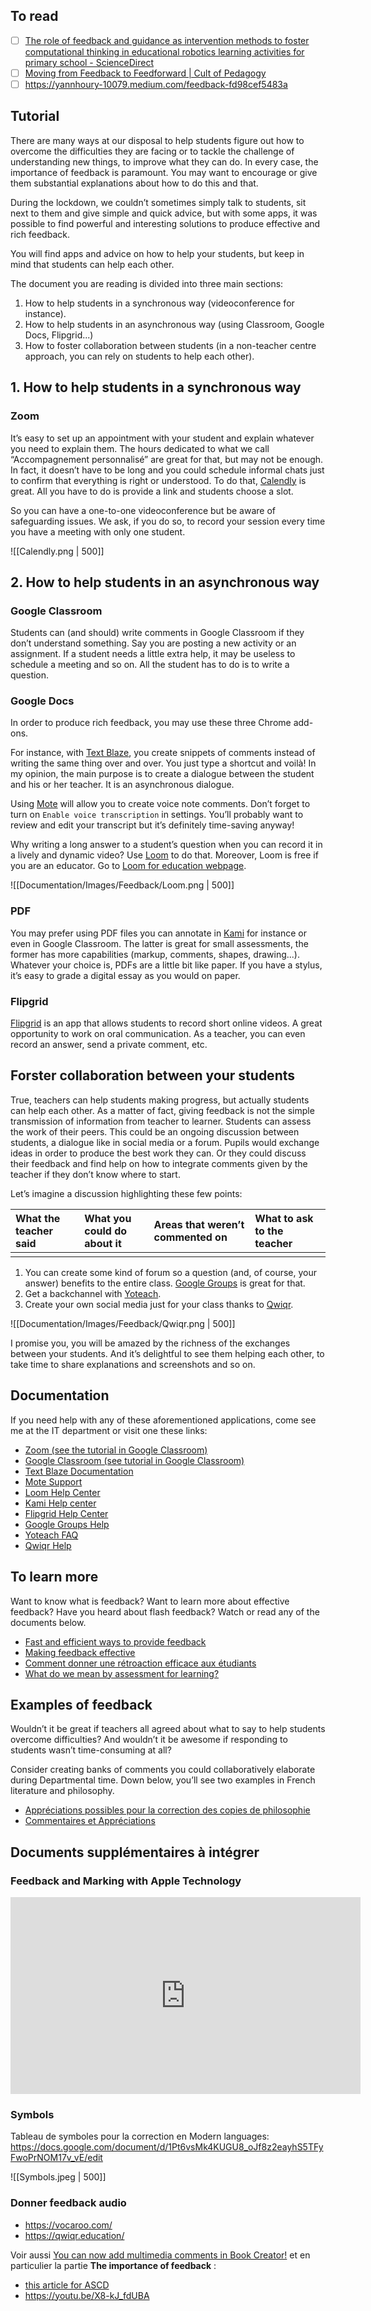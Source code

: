 ## To read
- [ ] [The role of feedback and guidance as intervention methods to foster computational thinking in educational robotics learning activities for primary school - ScienceDirect](https://www.sciencedirect.com/science/article/pii/S0360131522000021)
- [ ] [Moving from Feedback to Feedforward | Cult of Pedagogy](https://www.cultofpedagogy.com/feedforward/)
- [ ] https://yannhoury-10079.medium.com/feedback-fd98cef5483a

## Tutorial
There are many ways at our disposal to help students figure out how to overcome the difficulties they are facing or to tackle the challenge of understanding new things, to improve what they can do. In every case, the importance of feedback is paramount. You may want to encourage or give them substantial explanations about how to do this and that.

During the lockdown, we couldn’t sometimes simply talk to students, sit next to them and give simple and quick advice, but with some apps, it was possible to find powerful and interesting solutions to produce effective and rich feedback.

You will find apps and advice on how to help your students, but keep in mind that students can help each other.

The document you are reading is divided into three main sections:

1. How to help students in a synchronous way (videoconference for instance).
2. How to help students in an asynchronous way (using Classroom, Google Docs, Flipgrid...)
3. How to foster collaboration between students (in a non-teacher centre approach, you can rely on students to help each other).

## 1. How to help students in a synchronous way
### Zoom
It’s easy to set up an appointment with your student and explain whatever you need to explain them. The hours dedicated to what we call “Accompagnement personnalisé” are great for that, but may not be enough. In fact, it doesn’t have to be long and you could schedule informal chats just to confirm that everything is right or understood. To do that, [Calendly](https://calendly.com/) is great. All you have to do is provide a link and students choose a slot.

So you can have a one-to-one videoconference but be aware of safeguarding issues. We ask, if you do so, to record your session every time you have a meeting with only one student.

![[Calendly.png | 500]]

## 2. How to help students in an asynchronous way
### Google Classroom
Students can (and should) write comments in Google Classroom if they don’t understand something. Say you are posting a new activity or an assignment. If a student needs a little extra help, it may be useless to schedule a meeting and so on. All the student has to do is to write a question.

### Google Docs
In order to produce rich feedback, you may use these three Chrome add-ons.

For instance, with [Text Blaze](https://t.co/3TQGp6eQQE?amp=1), you create snippets of comments instead of writing the same thing over and over. You just type a shortcut and voilà! In my opinion, the main purpose is to create a dialogue between the student and his or her teacher. It is an asynchronous dialogue.

Using [Mote](https://www.justmote.me/) will allow you to create voice note comments. Don’t forget to turn on `Enable voice transcription` in settings. You’ll probably want to review and edit your transcript but it’s definitely time-saving anyway!

Why writing a long answer to a student’s question when you can record it in a lively and dynamic video? Use [Loom](https://chrome.google.com/webstore/detail/loom-for-chrome/liecbddmkiiihnedobmlmillhodjkdmb) to do that. Moreover, Loom is free if you are an educator. Go to [Loom for education webpage](https://www.loom.com/education).

![[Documentation/Images/Feedback/Loom.png | 500]]

### PDF
You may prefer using PDF files you can annotate in [Kami](https://www.kamiapp.com/) for instance or even in Google Classroom. The latter is great for small assessments, the former has more capabilities (markup, comments, shapes, drawing...). Whatever your choice is, PDFs are a little bit like paper. If you have a stylus, it’s easy to grade a digital essay as you would on paper.

### Flipgrid
[Flipgrid](https://info.flipgrid.com) is an app that allows students to record short online videos. A great opportunity to work on oral communication. As a teacher, you can even record an answer, send a private comment, etc.

## Forster collaboration between your students
True, teachers can help students making progress, but actually students can help each other. As a matter of fact, giving feedback is not the simple transmission of information from teacher to learner.
Students can assess the work of their peers. This could be an ongoing discussion between students, a dialogue like in social media or a forum. Pupils would exchange ideas in order to produce the best work they can. Or they could discuss their feedback and find help on how to integrate comments given by the teacher if they don’t know where to start.

Let’s imagine a discussion highlighting these few points:

| What the teacher said | What you could do about it | Areas that weren’t commented on | What to ask to the teacher|
|:--|:--|:--|:--|
|  |  |  |  |

1. You can create some kind of forum so a question (and, of course, your answer) benefits to the entire class. [Google Groups](https://groups.google.com/) is great for that.
2. Get a backchannel with [Yoteach](https://yoteachapp.com/).
3. Create your own social media just for your class thanks to [Qwiqr](https://eu.qwiqr.education/).

![[Documentation/Images/Feedback/Qwiqr.png | 500]]

I promise you, you will be amazed by the richness of the exchanges between your students. And it’s delightful to see them helping each other, to take time to share explanations and screenshots and so on.

## Documentation
If you need help with any of these aforementioned applications, come see me at the IT department or visit one these links:

- [Zoom (see the tutorial in Google Classroom)](https://classroom.google.com/c/MTQ4MzYwOTA3NjQz?cjc=qoxnhrv)
- [Google Classroom (see tutorial in Google Classroom)](https://classroom.google.com/c/MTQ4MzYwOTA3NjQz?cjc=qoxnhrv)
- [Text Blaze Documentation](https://blaze.today/docs/)
- [Mote Support](https://support.justmote.me/hc/en-us)
- [Loom Help Center](https://support.loom.com/hc/en-us)
- [Kami Help center](http://help.kamiapp.com/en/)
- [Flipgrid Help Center](https://help.flipgrid.com/hc)
- [Google Groups Help](https://support.google.com/groups/?hl=en#topic=9216)
- [Yoteach FAQ](http://palms.polyu.edu.hk/yoteach-faq/)
- [Qwiqr Help](https://qwiqr.education/help/)

## To learn more
Want to know what is feedback? Want to learn more about effective feedback? Have you heard about flash feedback? Watch or read any of the documents below.

- [Fast and efficient ways to provide feedback](https://www.edutopia.org/article/fast-and-efficient-ways-provide-feedback)
- [Making feedback effective](https://bold.expert/making-feedback-effective/)
- [Comment donner une rétroaction efficace aux étudiants](https://www.profweb.ca/publications/articles/comment-donner-une-retroaction-efficace-aux-etudiants)
- [What do we mean by assessment for learning?](https://www.youtube.com/watch?v=q-myBw36_DA)

## Examples of feedback
Wouldn’t it be great if teachers all agreed about what to say to help students overcome difficulties? And wouldn’t it be awesome if responding to students wasn’t time-consuming at all?

Consider creating banks of comments you could collaboratively elaborate during Departmental time. Down below, you’ll see two examples in French literature and philosophy.

- [Appréciations possibles pour la correction des copies de philosophie](https://github.com/eyssette/ressources-generales-enseignement-philosophie/blob/master/liste-appreciations-courantes.md)
- [Commentaires et Appréciations](https://www.ralentirtravaux.com/w/index.php?title=Commentaires_et_Appr%C3%A9ciations)

## Documents supplémentaires à intégrer
### Feedback and Marking with Apple Technology
<iframe width="560" height="315" src="https://www.youtube.com/embed/ZH5kllkL-jQ" title="YouTube video player" frameborder="0" allow="accelerometer; autoplay; clipboard-write; encrypted-media; gyroscope; picture-in-picture" allowfullscreen></iframe>

### Symbols
Tableau de symboles pour la correction en Modern languages:
https://docs.google.com/document/d/1Pt6vsMk4KUGU8_oJf8z2eayhS5TFyFwoPrNOM17v_vE/edit

![[Symbols.jpeg | 500]]
### Donner feedback audio
- https://vocaroo.com/
- https://qwiqr.education/

Voir aussi [You can now add multimedia comments in Book Creator!](https://bookcreator.com/2022/09/new-feature-commenting-and-feedback-in-book-creator/) et en particulier la partie **The importance of feedback** :

- [this article for ASCD](https://www.ascd.org/el/articles/giving-effective-feedback-in-online-spaces)
- https://youtu.be/X8-kJ_fdUBA

